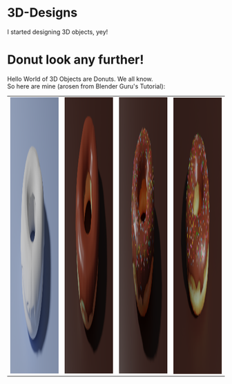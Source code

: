 # 3D-Designs
I started designing 3D objects, yey!

# Donut look any further!

Hello World of 3D Objects are Donuts. We all know.\
So here are mine (arosen from Blender Guru's Tutorial):

<table>
  <tr>
    <td> <img src="./Donut_look_any_further/winter_donut.png"  alt="1" width = 360px height = 640px ></td>
    <td><img src="./Donut_look_any_further/basic_donut.png" alt="2" width = 360px height = 640px></td>
    <td><img src="./Donut_look_any_further/yummy_donut.png" alt="3" width = 360px height = 640px></td>
    <td><img src="./Donut_look_any_further/you_want_that.png" align="right" alt="4" width = 360px height = 640px>
  </td>
  </tr>
</table>

